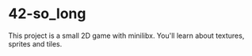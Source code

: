 # 42-so_long
This project is a small 2D game with minilibx. You'll learn about textures, sprites and tiles. 
